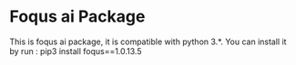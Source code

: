 # Foqus ai Package

This is foqus ai package, it is compatible with python 3.*.
You can install it by run :
pip3 install foqus==1.0.13.5
